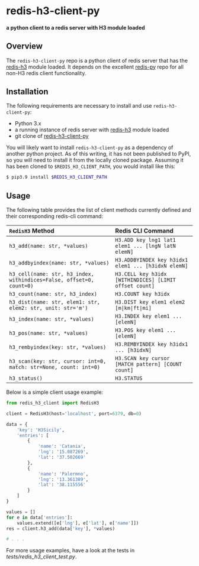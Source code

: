 # redis-h3-client-py

#### a python client to a redis server with H3 module loaded

## Overview

The `redis-h3-client-py` repo is a python client of redis server that has the
[redis-h3](https://github.com/clarkcb/redis-h3) module loaded. It depends on the excellent
[redis-py](https://github.com/andymccurdy/redis-py) repo for all non-H3 redis
client functionality.

## Installation

The following requirements are necessary to install and use `redis-h3-client-py`:

* Python 3.x
* a running instance of redis server with [redis-h3](https://github.com/clarkcb/redis-h3) module loaded
* git clone of [redis-h3-client-py](https://github.com/clarkcb/redis-h3-client-py)

You will likely want to install `redis-h3-client-py` as a dependency of another python project.
As of this writing, it has not been published to PyPI, so you will need to install it from the
locally cloned package. Assuming it has been cloned to `$REDIS_H3_CLIENT_PATH`, you would install
like this:

```sh
$ pip3.9 install $REDIS_H3_CLIENT_PATH
```

## Usage

The following table provides the list of client methods currently defined and their corresponding redis-cli command:

| `RedisH3` Method | Redis CLI Command |
| :--------------- | :---------------- |
| `h3_add(name: str, *values)` | `H3.ADD key lng1 lat1 elem1 ... [lngN latN elemN]` |
| `h3_addbyindex(name: str, *values)` | `H3.ADDBYINDEX key h3idx1 elem1 ... [h3idxN elemN]` |
| `h3_cell(name: str, h3_index, withindices=False, offset=0, count=0)` | `H3.CELL key h3idx [WITHINDICES] [LIMIT offset count]` |
| `h3_count(name: str, h3_index)` | `H3.COUNT key h3idx` |
| `h3_dist(name: str, elem1: str, elem2: str, unit: str='m')` | `H3.DIST key elem1 elem2 [m\|km\|ft\|mi]` |
| `h3_index(name: str, *values)` | `H3.INDEX key elem1 ... [elemN]` |
| `h3_pos(name: str, *values)` | `H3.POS key elem1 ... [elemN]` |
| `h3_rembyindex(key: str, *values)` | `H3.REMBYINDEX key h3idx1 ... [h3idxN]` |
| `h3_scan(key: str, cursor: int=0, match: str=None, count: int=0)` | `H3.SCAN key cursor [MATCH pattern] [COUNT count]` |
| `h3_status()` | `H3.STATUS` |

Below is a simple client usage example:

```py
from redis_h3_client import RedisH3

client = RedisH3(host='localhost', port=6379, db=0)

data = {
    'key': 'H3Sicily',
    'entries': [
        {
            'name': 'Catania',
            'lng': '15.087269',
            'lat': '37.502669'
        },
        {
            'name': 'Palermno',
            'lng': '13.361389',
            'lat': '38.115556'
        }
    ]
}

values = []
for e in data['entries']:
    values.extend([e['lng'], e['lat'], e['name']])
res = client.h3_add(data['key'], *values)

# . . .
```

For more usage examples, have a look at the tests in _tests/redis_h3_client_test.py_.
